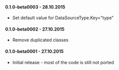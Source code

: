 #### 0.1.0-beta0003 - 28.10.2015
* Set default value for DataSourceType.Key="type"

#### 0.1.0-beta0002 - 27.10.2015
* Remove duplicated classes

#### 0.1.0-beta0001 - 27.10.2015
* Initial release - most of the code is still not ported